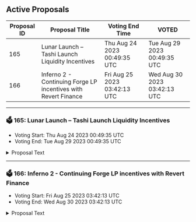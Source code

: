 ## Active Proposals

| Proposal ID | Proposal Title | Voting End Time | VOTED |
|-------------|----------------|-----------------|-------|
| 165 | Lunar Launch – Tashi Launch Liquidity Incentives | Thu Aug 24 2023 00:49:35 UTC | Tue Aug 29 2023 00:49:35 UTC | ABSTAIN |
| 166 | Inferno 2 - Continuing Forge LP incentives with Revert Finance | Fri Aug 25 2023 03:42:13 UTC | Wed Aug 30 2023 03:42:13 UTC | ABSTAIN |

---

### 🗳 165: Lunar Launch – Tashi Launch Liquidity Incentives
- Voting Start: Thu Aug 24 2023 00:49:35 UTC
- Voting End: Tue Aug 29 2023 00:49:35 UTC

<details>
<summary>Proposal Text</summary>
 
discussion: https://commonwealth.im/evmos/discussion/12605-lunar-launch-tashi-launch-liquidity-incentives
</details>

---

### 🗳 166: Inferno 2 - Continuing Forge LP incentives with Revert Finance
- Voting Start: Fri Aug 25 2023 03:42:13 UTC
- Voting End: Wed Aug 30 2023 03:42:13 UTC

<details>
<summary>Proposal Text</summary>
 
# Inferno 2 - Continuing Forge LP incentives with Revert Financenn## **Authors**nn- Evmos DAO ([Telegram](https://t.me/evmosdao), [Twitter](https://twitter.com/EvmosDAO))n- Forge ([Telegram](http://t.me/forgedex), [Twitter](https://twitter.com/forgedex))nn## **Summary**nn**Inferno 2** - a second round of a 12 week long incentive program on [Forge](https://app.forge.trade/#/swap), the community owned DEX of Evmos. The Forge team is requesting 3,000,000 EVMOS to fund this second initiative, which will run in parallel with the Steer incentive program. This proposal aims to continue the success and growth of Forge, which as processed over $20,000,000 in trading volume since Inferno began.nn## **Goal**nnCreate sustainable liquidity and volume on Forge but also raise awareness about DeFi on Cosmos with solidity-based applications.nn## **Abstract**nn**Motivation**nnThe Evmos blockchain has the potential to become a unique environment for DeFi in the IBC ecosystem, but it has had its fair share of roadblocks that have slowed down and limited growth. By incentivizing staked assets (such as stEVMOS, stATOM, rETH) people will earn staking rewards while providing liquidity and participate in the incentive program; no DEX on Cosmos has done this yet which is a unique value proposition of Forge. On top of that highly concentrated pools can be created between the native and staked asset (such as stATOM/ATOM) with limited impermanent loss risks but lot of revenue potential.nn**Action plan and Pools**nnThe full incentive program has a duration of 84 days - divided into 2 periods of 42 days. Before each period the incentive rewards will be liquid staked to stEVMOS and rolled into the 42 day program. The Stride DAO has committed to providing 250 STRD per day as external incentives for the first half of the program and will re-evaluate this commitment leading up to the second half!nnWe selected 6 pools in total and put them into two different incentive tiers. Our goal is to avoid fragmentation and get deep base liquidity on Evmos.nn**Tier 1 - 31,414 EVMOS total daily emission**nn- stEVMOS/stATOMn- stEVMOS/axlUSDCn- stEVMOS/axlRETHn- stEVMOS/STRDnn**Tier 2 - 4,300 EVMOS total daily emission**nn- stATOM/ATOMn- axlRETH/axlWETHnn**Vesting**nnFor this round of incentives, we are proposing an increase in the vesting period to 7 days across all pools. nn*The time-vesting uniswap staker is a[fork of the Uniswap v3 staker](https://mirror.xyz/revertfinance.eth/pUufXuRkUHjrV_oq0bq2sunvQ0hz7u529jWDKlQnm-Q) that adds a linear vesting period for positions to receive the full amounts of the accrued rewards. Linear vesing of rewards is intended to prevent ultra-concentrated liquidity from gaming the incentives and extract most of the rewards. You can read more about it on this [post](https://mirror.xyz/revertfinance.eth/pUufXuRkUHjrV_oq0bq2sunvQ0hz7u529jWDKlQnm-Q).*nn**Rewards claiming**nnVesting is calculated when you unstake the position. So, when you unstake the position, the contract checks if the liquidity was active for longer than the vesting period. If it is, you get all rewards for the amount of active liquidity you provided in the time period. if it's not it gives you the ratio of timespent/vesting period*(rewards received if there was no vesting period). The unallocated tokens are then refunded to the deployer once the incentive contract expires. These refunded tokens will be rolled into the next period or extend the length of the program.nn**Adjustments**nnIf the liquidity of a pool does not match our expectation we might make adjustments on the allocation per pool or the vesting period as we learn during this program. Each change will be discussed on [Forge's social channel](https://t.me/forgeDEX) and communicated upfront.nn## **Multisig 3/5**nnAll the funds will eventually flow to the liquidity providers.nn- LPX | DAOn- CtrlAltApe | OrbitalApesn- John | Striden- Rok | Qubelabsn- Luis | InterblocnnSafe Deployment Address: [evmos:0xb75ce906a270F7680Faf1A2F6D70F4f28061B87a](https://safe.evmos.org/home?safe=evmos:0xb75ce906a270F7680Faf1A2F6D70F4f28061B87a&showCreationModal=true)nn## **Highlighting Engaged Community Members**nnSpecial thanks for input & feedback on this program from Luis (Interbloc), and _Nick (active community member)
</details>
